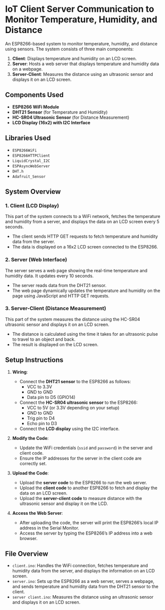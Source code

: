# IoT Client Server Communication to Monitor Temperature, Humidity, and Distance

An ESP8266-based system to monitor temperature, humidity, and distance using sensors. The system consists of three main components:

1. **Client**: Displays temperature and humidity on an LCD screen.
2. **Server**: Hosts a web server that displays temperature and humidity data on a webpage.
3. **Server-Client**: Measures the distance using an ultrasonic sensor and displays it on an LCD screen.

## Components Used

- **ESP8266 WiFi Module**
- **DHT21 Sensor** (for Temperature and Humidity)
- **HC-SR04 Ultrasonic Sensor** (for Distance Measurement)
- **LCD Display (16x2) with I2C Interface**

## Libraries Used

- `ESP8266WiFi`
- `ESP8266HTTPClient`
- `LiquidCrystal_I2C`
- `ESPAsyncWebServer`
- `DHT.h`
- `Adafruit_Sensor`

## System Overview

### 1. Client (LCD Display)

This part of the system connects to a WiFi network, fetches the temperature and humidity from a server, and displays the data on an LCD screen every 5 seconds.

- The client sends HTTP GET requests to fetch temperature and humidity data from the server.
- The data is displayed on a 16x2 LCD screen connected to the ESP8266.

### 2. Server (Web Interface)

The server serves a web page showing the real-time temperature and humidity data. It updates every 10 seconds.

- The server reads data from the DHT21 sensor.
- The web page dynamically updates the temperature and humidity on the page using JavaScript and HTTP GET requests.

### 3. Server-Client (Distance Measurement)

This part of the system measures the distance using the HC-SR04 ultrasonic sensor and displays it on an LCD screen.

- The distance is calculated using the time it takes for an ultrasonic pulse to travel to an object and back.
- The result is displayed on the LCD screen.

## Setup Instructions

1. **Wiring**:
   - Connect the **DHT21 sensor** to the ESP8266 as follows:
     - VCC to 3.3V
     - GND to GND
     - Data pin to D5 (GPIO14)
   - Connect the **HC-SR04 ultrasonic sensor** to the ESP8266:
     - VCC to 5V (or 3.3V depending on your setup)
     - GND to GND
     - Trig pin to D4
     - Echo pin to D3
   - Connect the **LCD display** using the I2C interface.

2. **Modify the Code**:
   - Update the WiFi credentials (`ssid` and `password`) in the server and client code.
   - Ensure the IP addresses for the server in the client code are correctly set.

3. **Upload the Code**:
   - Upload the **server code** to the ESP8266 to run the web server.
   - Upload the **client code** to another ESP8266 to fetch and display the data on an LCD screen.
   - Upload the **server-client code** to measure distance with the ultrasonic sensor and display it on the LCD.

4. **Access the Web Server**:
   - After uploading the code, the server will print the ESP8266’s local IP address in the Serial Monitor.
   - Access the server by typing the ESP8266’s IP address into a web browser.

## File Overview

- `client.ino`: Handles the WiFi connection, fetches temperature and humidity data from the server, and displays the information on an LCD screen.
- `server.ino`: Sets up the ESP8266 as a web server, serves a webpage, and sends temperature and humidity data from the DHT21 sensor to the client.
- `server client.ino`: Measures the distance using an ultrasonic sensor and displays it on an LCD screen.



